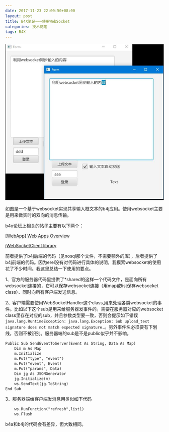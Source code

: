 ```yaml
---
date: 2017-11-23 22:00:50+08:00
layout: post
title: B4X笔记———使用WebSocket
categories: 技术随笔
tags: B4X
---
```



![](https://github.com/xulihang/xulihang.github.io/raw/master/album/websocket.JPG)

如图是一个基于websocket实现共享输入框文本的b4j应用。使用websocket主要是用来做实时的双向的消息传输。

b4x论坛上相关的帖子主要有以下两个：

[[WebApp] Web Apps Overview](https://www.b4x.com/android/forum/threads/webapp-web-apps-overview.39811/)

[jWebSocketClient library](https://www.b4x.com/android/forum/threads/jwebsocketclient-library.40985/#content)

前者提供了b4j后端的代码（见nosql那个文件，不需要额外的库），后者提供了b4j前端的代码。因为erel没有对代码进行具体的说明，我摸索websocket的使用花了不少时间。我这里总结一下使用的要点。

1、官方的服务器代码里提供了*shared的这样一个代码文件，是面向所有websocket连接的，它可以保存websocket连接（用map或list保存websocket class）、同时向所有客户端发送信息。

2、客户端需要使用WebSocketHandler这个class,用来处理各类websocket的事件。比如以下这个sub是用来给服务器发事件的。需要在服务器对应的websocket class里存在对应的sub，并且参数类型要一致，否则会提示如下错误`java.lang.RuntimeException: java.lang.Exception: Sub upload_text signature does not match expected signature.`。另外事件名必须要有下划线，否则不被识别。服务器端的sub是不是public似乎并不影响。

```
Public Sub SendEventToServer(Event As String, Data As Map)
	Dim m As Map
	m.Initialize
	m.Put("type", "event")
	m.Put("event", Event)
	m.Put("params", Data)
	Dim jg As JSONGenerator
	jg.Initialize(m)
	ws.SendText(jg.ToString)
End Sub
```

3、服务器端给客户端发消息用类似如下代码

```
	ws.RunFunction("refresh",list1)
	ws.Flush
```

b4a和b4j的代码会有差异，但大致相同。